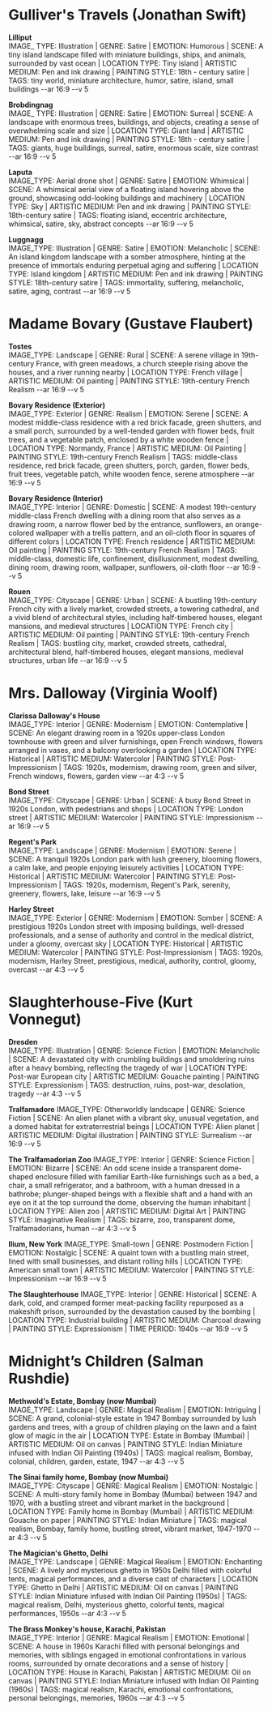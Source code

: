 # Gulliver's Travels (Jonathan Swift) 
**Lilliput**\
IMAGE_ TYPE: Illustration | GENRE: Satire | EMOTION: Humorous | SCENE: A tiny island landscape filled with miniature buildings, ships, and animals, surrounded by vast ocean | LOCATION TYPE: Tiny island | ARTISTIC MEDIUM: Pen and ink drawing | PAINTING STYLE: 18th - century satire | TAGS: tiny world, miniature architecture, humor, satire, island, small buildings --ar 16:9 --v 5

**Brobdingnag** \
IMAGE_ TYPE: Illustration | GENRE: Satire | EMOTION: Surreal | SCENE: A landscape with enormous trees, buildings, and objects, creating a sense of overwhelming scale and size | LOCATION TYPE: Giant land | ARTISTIC MEDIUM: Pen and ink drawing | PAINTING STYLE: 18th - century satire | TAGS: giants, huge buildings, surreal, satire, enormous scale, size contrast --ar 16:9 --v 5

**Laputa**\
IMAGE_TYPE: Aerial drone shot | GENRE: Satire | EMOTION: Whimsical | SCENE: A whimsical aerial view of a floating island hovering above the ground, showcasing odd-looking buildings and machinery | LOCATION TYPE: Sky | ARTISTIC MEDIUM: Pen and ink drawing | PAINTING STYLE: 18th-century satire | TAGS: floating island, eccentric architecture, whimsical, satire, sky, abstract concepts --ar 16:9 --v 5

**Luggnagg**\
IMAGE_TYPE: Illustration | GENRE: Satire | EMOTION: Melancholic | SCENE: An island kingdom landscape with a somber atmosphere, hinting at the presence of immortals enduring perpetual aging and suffering | LOCATION TYPE: Island kingdom | ARTISTIC MEDIUM: Pen and ink drawing | PAINTING STYLE: 18th-century satire | TAGS: immortality, suffering, melancholic, satire, aging, contrast --ar 16:9 --v 5

# Madame Bovary (Gustave Flaubert) 
**Tostes**\
IMAGE_TYPE: Landscape | GENRE: Rural | SCENE: A serene village in 19th-century France, with green meadows, a church steeple rising above the houses, and a river running nearby | LOCATION TYPE: French village | ARTISTIC MEDIUM: Oil painting | PAINTING STYLE: 19th-century French Realism --ar 16:9 --v 5

**Bovary Residence (Exterior)**\
IMAGE_TYPE: Exterior | GENRE: Realism | EMOTION: Serene | SCENE: A modest middle-class residence with a red brick facade, green shutters, and a small porch, surrounded by a well-tended garden with flower beds, fruit trees, and a vegetable patch, enclosed by a white wooden fence | LOCATION TYPE: Normandy, France | ARTISTIC MEDIUM: Oil Painting | PAINTING STYLE: 19th-century French Realism | TAGS: middle-class residence, red brick facade, green shutters, porch, garden, flower beds, fruit trees, vegetable patch, white wooden fence, serene atmosphere --ar 16:9 --v 5

**Bovary Residence (Interior)**\
IMAGE_TYPE: Interior | GENRE: Domestic | SCENE: A modest 19th-century middle-class French dwelling with a dining room that also serves as a drawing room, a narrow flower bed by the entrance, sunflowers, an orange-colored wallpaper with a trellis pattern, and an oil-cloth floor in squares of different colors | LOCATION TYPE: French residence | ARTISTIC MEDIUM: Oil painting | PAINTING STYLE: 19th-century French Realism | TAGS: middle-class, domestic life, confinement, disillusionment, modest dwelling, dining room, drawing room, wallpaper, sunflowers, oil-cloth floor --ar 16:9 --v 5

**Rouen**\
IMAGE_TYPE: Cityscape | GENRE: Urban | SCENE: A bustling 19th-century French city with a lively market, crowded streets, a towering cathedral, and a vivid blend of architectural styles, including half-timbered houses, elegant mansions, and medieval structures | LOCATION TYPE: French city | ARTISTIC MEDIUM: Oil painting | PAINTING STYLE: 19th-century French Realism | TAGS: bustling city, market, crowded streets, cathedral, architectural blend, half-timbered houses, elegant mansions, medieval structures, urban life --ar 16:9 --v 5

# Mrs. Dalloway (Virginia Woolf) 
**Clarissa Dalloway's House**\
IMAGE_TYPE: Interior | GENRE: Modernism | EMOTION: Contemplative | SCENE: An elegant drawing room in a 1920s upper-class London townhouse with green and silver furnishings, open French windows, flowers arranged in vases, and a balcony overlooking a garden | LOCATION TYPE: Historical | ARTISTIC MEDIUM: Watercolor | PAINTING STYLE: Post-Impressionism | TAGS: 1920s, modernism, drawing room, green and silver, French windows, flowers, garden view --ar 4:3 --v 5

**Bond Street**\
IMAGE_TYPE: Cityscape | GENRE: Urban | SCENE: A busy Bond Street in 1920s London, with pedestrians and shops | LOCATION TYPE: London street | ARTISTIC MEDIUM: Watercolor | PAINTING STYLE: Impressionism --ar 16:9 --v 5

**Regent's Park**\
IMAGE_TYPE: Landscape | GENRE: Modernism | EMOTION: Serene | SCENE: A tranquil 1920s London park with lush greenery, blooming flowers, a calm lake, and people enjoying leisurely activities | LOCATION TYPE: Historical | ARTISTIC MEDIUM: Watercolor | PAINTING STYLE: Post-Impressionism | TAGS: 1920s, modernism, Regent's Park, serenity, greenery, flowers, lake, leisure --ar 16:9 --v 5

**Harley Street**\
IMAGE_TYPE: Exterior | GENRE: Modernism | EMOTION: Somber | SCENE: A prestigious 1920s London street with imposing buildings, well-dressed professionals, and a sense of authority and control in the medical district, under a gloomy, overcast sky | LOCATION TYPE: Historical | ARTISTIC MEDIUM: Watercolor | PAINTING STYLE: Post-Impressionism | TAGS: 1920s, modernism, Harley Street, prestigious, medical, authority, control, gloomy, overcast --ar 4:3 --v 5

# Slaughterhouse-Five (Kurt Vonnegut)
**Dresden**\
IMAGE_TYPE: Illustration | GENRE: Science Fiction | EMOTION: Melancholic | SCENE: A devastated city with crumbling buildings and smoldering ruins after a heavy bombing, reflecting the tragedy of war | LOCATION TYPE: Post-war European city | ARTISTIC MEDIUM: Gouache painting | PAINTING STYLE: Expressionism | TAGS: destruction, ruins, post-war, desolation, tragedy --ar 4:3 --v 5

**Tralfamadore**
IMAGE_TYPE: Otherworldly landscape | GENRE: Science Fiction | SCENE: An alien planet with a vibrant sky, unusual vegetation, and a domed habitat for extraterrestrial beings | LOCATION TYPE: Alien planet | ARTISTIC MEDIUM: Digital illustration | PAINTING STYLE: Surrealism --ar 16:9 --v 5

**The Tralfamadorian Zoo**
IMAGE_TYPE: Interior | GENRE: Science Fiction | EMOTION: Bizarre | SCENE: An odd scene inside a transparent dome-shaped enclosure filled with familiar Earth-like furnishings such as a bed, a chair, a small refrigerator, and a bathroom, with a human dressed in a bathrobe; plunger-shaped beings with a flexible shaft and a hand with an eye on it at the top surround the dome, observing the human inhabitant | LOCATION TYPE: Alien zoo | ARTISTIC MEDIUM: Digital Art | PAINTING STYLE: Imaginative Realism | TAGS: bizarre, zoo, transparent dome, Tralfamadorians, human --ar 4:3 --v 5

**Ilium, New York**
IMAGE_TYPE: Small-town | GENRE: Postmodern Fiction | EMOTION: Nostalgic | SCENE: A quaint town with a bustling main street, lined with small businesses, and distant rolling hills | LOCATION TYPE: American small town | ARTISTIC MEDIUM: Watercolor | PAINTING STYLE: Impressionism --ar 16:9 --v 5

**The Slaughterhouse**
IMAGE_TYPE: Interior | GENRE: Historical | SCENE: A dark, cold, and cramped former meat-packing facility repurposed as a makeshift prison, surrounded by the devastation caused by the bombing | LOCATION TYPE: Industrial building | ARTISTIC MEDIUM: Charcoal drawing | PAINTING STYLE: Expressionism | TIME PERIOD: 1940s --ar 16:9 --v 5

# Midnight’s Children (Salman Rushdie)
**Methwold's Estate, Bombay (now Mumbai)**\
IMAGE_TYPE: Landscape | GENRE: Magical Realism | EMOTION: Intriguing | SCENE: A grand, colonial-style estate in 1947 Bombay surrounded by lush gardens and trees, with a group of children playing on the lawn and a faint glow of magic in the air | LOCATION TYPE: Estate in Bombay (Mumbai) | ARTISTIC MEDIUM: Oil on canvas | PAINTING STYLE: Indian Miniature infused with Indian Oil Painting (1940s) | TAGS: magical realism, Bombay, colonial, children, garden, estate, 1947 --ar 4:3 --v 5

**The Sinai family home, Bombay (now Mumbai)**\
IMAGE_TYPE: Cityscape | GENRE: Magical Realism | EMOTION: Nostalgic | SCENE: A multi-story family home in Bombay (Mumbai) between 1947 and 1970, with a bustling street and vibrant market in the background | LOCATION TYPE: Family home in Bombay (Mumbai) | ARTISTIC MEDIUM: Gouache on paper | PAINTING STYLE: Indian Miniature | TAGS: magical realism, Bombay, family home, bustling street, vibrant market, 1947-1970 --ar 4:3 --v 5

**The Magician's Ghetto, Delhi**\
IMAGE_TYPE: Landscape | GENRE: Magical Realism | EMOTION: Enchanting | SCENE: A lively and mysterious ghetto in 1950s Delhi filled with colorful tents, magical performances, and a diverse cast of characters | LOCATION TYPE: Ghetto in Delhi | ARTISTIC MEDIUM: Oil on canvas | PAINTING STYLE: Indian Miniature infused with Indian Oil Painting (1950s) | TAGS: magical realism, Delhi, mysterious ghetto, colorful tents, magical performances, 1950s --ar 4:3 --v 5

**The Brass Monkey's house, Karachi, Pakistan**\
IMAGE_TYPE: Interior | GENRE: Magical Realism | EMOTION: Emotional | SCENE: A house in 1960s Karachi filled with personal belongings and memories, with siblings engaged in emotional confrontations in various rooms, surrounded by ornate decorations and a sense of history | LOCATION TYPE: House in Karachi, Pakistan | ARTISTIC MEDIUM: Oil on canvas | PAINTING STYLE: Indian Miniature infused with Indian Oil Painting (1960s) | TAGS: magical realism, Karachi, emotional confrontations, personal belongings, memories, 1960s --ar 4:3 --v 5
